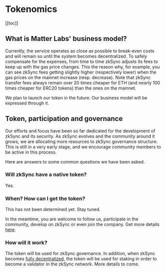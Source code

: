 # Tokenomics

[[toc]]

## What is Matter Labs' business model?

Currently, the service operates as close as possible to break-even costs and will remain so until the system becomes
decentralized. To safely compensate for the expenses, from time to time zkSync adjusts its fees to keep up with the gas
price changes. This the reason why, for example, you can see zkSync fees getting slightly higher (respectively lower)
when the gas prices on the mainnet increase (resp. decrease). Note that zkSync transfer fees always remain over 20 times
cheaper for ETH (and nearly 100 times cheaper for ERC20 tokens) than the ones on the mainnet.

We plan to launch our token in the future. Our business model will be expressed through it.

## Token, participation and governance

Our efforts and focus have been so far dedicated for the development of zkSync and its security. As zkSync evolves and
the community around it grows, we are allocating more resources to zkSync governance structure. This is still in a very
early stage, and we encourage community members to be active in this process.

Here are answers to some common questions we have been asked.

### Will zkSync have a native token?

Yes.

### When? How can I get the token?

This has not been determined yet. Stay tuned.

In the meantime, you are welcome to follow us, participate in the community, develop on zkSync or even join the company.
Get more details [here](/contact.md).

### How will it work?

The token will be used for zkSync governance. In addition, when zkSync becomes
[fully decentralized](/faq/decentralization.md#how-decentralized-is-zksync), the token will be used for staking in order
to become a validator in the zkSync network. More details to come.

